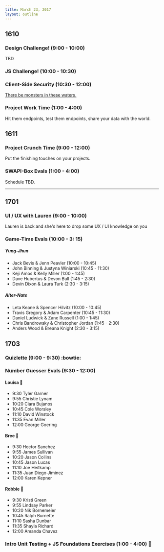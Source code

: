 ```yaml
---
title: March 23, 2017
layout: outline
---
```


## 1610


### Design Challenge! (9:00 - 10:00)
TBD

### JS Challenge! (10:00 - 10:30)

### Client-Side Security (10:30 - 12:00)
[There be monsters in these waters.](http://frontend.turing.io/lessons/client-side-security.html)

### Project Work Time (1:00 - 4:00)
Hit them endpoints, test them endpoints, share your data with the world.

## 1611

### Project Crunch Time (9:00 - 12:00)
Put the finishing touches on your projects.

### SWAPI-Box Evals (1:00 - 4:00)
Schedule TBD.

-----------------------------------------------

## 1701

### UI / UX with Lauren (9:00 - 10:00)

Lauren is back and she's here to drop some UX / UI knowledge on you

### Game-Time Evals (10:00 - 3: 15)

##### Yung-Jhun

* Jack Bevis & Jenn Peavler (10:00 - 10:45)
* John Binning & Justyna Winiarski (10:45 - 11:30)
* Keji Amos & Kelly Miller (1:00 - 1:45)
* Dave Hubertus & Devon Bull (1:45 - 2:30)
* Devin Dixon & Laura Turk (2:30 - 3:15)

##### Alter-Nate

* Leta Keane & Spencer Hilvitz (10:00 - 10:45)
* Travis Gregory & Adam Carpenter (10:45 - 11:30)
* Daniel Ludwick & Zane Russell (1:00 - 1:45)
* Chris Bandrowsky & Christopher Jordan (1:45 - 2:30)
* Anders Wood & Breana Knight (2:30 - 3:15)

## 1703

### Quizlette (9:00 - 9:30) :bowtie:

### Number Guesser Evals (9:30 - 12:00)

#### Louisa :hear_no_evil:

* 9:30 Tyler Garner
* 9:55 Christie Lynam
* 10:20 Ciara Bujanos
* 10:45 Cole Worsley
* 11:10 David Winstock
* 11:35 Evan Miller
* 12:00 George Goering

#### Bree :see_no_evil:

* 9:30 Hector Sanchez
* 9:55 James Sullivan
* 10:20 Jason Collins
* 10:45 Jason Lucas
* 11:10 Joe Heitkamp
* 11:35 Juan Diego Jiminez
* 12:00 Karen Kepner

#### Robbie :speak_no_evil:

* 9:30 Kristi Green
* 9:55 Lindsay Parker
* 10:20 Nik Bornemeier
* 10:45 Ralph Burnette
* 11:10 Sasha Dunbar
* 11:35 Shayla Richard
* 12:00 Amanda Chavez

### Intro Unit Testing + JS Foundations Exercises (1:00 - 4:00) :ghost:
